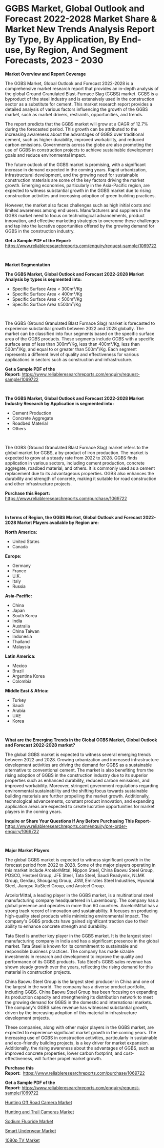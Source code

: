 <p><h1>GGBS Market, Global Outlook and Forecast 2022-2028 Market Share & Market New Trends Analysis Report By Type, By Application, By End-use, By Region, And Segment Forecasts, 2023 - 2030</h1></p><p><strong>Market Overview and Report Coverage</strong></p>
<p><p>The GGBS Market, Global Outlook and Forecast 2022-2028 is a comprehensive market research report that provides an in-depth analysis of the global Ground Granulated Blast-Furnace Slag (GGBS) market. GGBS is a byproduct of the steel industry and is extensively used in the construction sector as a substitute for cement. This market research report provides a detailed analysis of various factors influencing the growth of the GGBS market, such as market drivers, restraints, opportunities, and trends.</p><p>The report predicts that the GGBS market will grow at a CAGR of 12.7% during the forecasted period. This growth can be attributed to the increasing awareness about the advantages of GGBS over traditional cement, such as higher durability, improved workability, and reduced carbon emissions. Governments across the globe are also promoting the use of GGBS in construction projects to achieve sustainable development goals and reduce environmental impact.</p><p>The future outlook of the GGBS market is promising, with a significant increase in demand expected in the coming years. Rapid urbanization, infrastructural development, and the growing need for sustainable construction materials are some of the key factors driving the market growth. Emerging economies, particularly in the Asia-Pacific region, are expected to witness substantial growth in the GGBS market due to rising construction activities and increasing adoption of green building practices.</p><p>However, the market also faces challenges such as high initial costs and limited awareness among end users. Manufacturers and suppliers in the GGBS market need to focus on technological advancements, product innovation, and effective marketing strategies to overcome these challenges and tap into the lucrative opportunities offered by the growing demand for GGBS in the construction industry.</p></p>
<p><strong>Get a Sample PDF of the Report:</strong> <a href="https://www.reliableresearchreports.com/enquiry/request-sample/1069722">https://www.reliableresearchreports.com/enquiry/request-sample/1069722</a></p>
<p>&nbsp;</p>
<p><strong>Market Segmentation</strong></p>
<p><strong>The GGBS Market, Global Outlook and Forecast 2022-2028 Market Analysis by types is segmented into:</strong></p>
<p><ul><li>Specific Surface Area < 300m²/Kg</li><li>Specific Surface Area < 400m²/Kg</li><li>Specific Surface Area < 500m²/Kg</li><li>Specific Surface Area ≥500m²/Kg</li></ul></p>
<p>&nbsp;</p>
<p><p>The GGBS (Ground Granulated Blast Furnace Slag) market is forecasted to experience substantial growth between 2022 and 2028 globally. The market can be classified into four segments based on the specific surface area of the GGBS products. These segments include GGBS with a specific surface area of less than 300m²/Kg, less than 400m²/Kg, less than 500m²/Kg, and equal to or greater than 500m²/Kg. Each segment represents a different level of quality and effectiveness for various applications in sectors such as construction and infrastructure.</p></p>
<p><strong>Get a Sample PDF of the Report:</strong>&nbsp;<a href="https://www.reliableresearchreports.com/enquiry/request-sample/1069722">https://www.reliableresearchreports.com/enquiry/request-sample/1069722</a></p>
<p>&nbsp;</p>
<p><strong>The GGBS Market, Global Outlook and Forecast 2022-2028 Market Industry Research by Application is segmented into:</strong></p>
<p><ul><li>Cement Production</li><li>Concrete Aggregate</li><li>Roadbed Material</li><li>Others</li></ul></p>
<p>&nbsp;</p>
<p><p>The GGBS (Ground Granulated Blast Furnace Slag) market refers to the global market for GGBS, a by-product of iron production. The market is expected to grow at a steady rate from 2022 to 2028. GGBS finds application in various sectors, including cement production, concrete aggregate, roadbed material, and others. It is commonly used as a cement replacement due to its advantageous properties. GGBS also enhances the durability and strength of concrete, making it suitable for road construction and other infrastructure projects.</p></p>
<p><strong>Purchase this Report:</strong>&nbsp; <a href="https://www.reliableresearchreports.com/purchase/1069722">https://www.reliableresearchreports.com/purchase/1069722</a></p>
<p>&nbsp;</p>
<p><strong>In terms of Region, the GGBS Market, Global Outlook and Forecast 2022-2028 Market Players available by Region are:</strong></p>
<p>
    <p> <strong> North America: </strong>
        <ul>
            <li>United States</li>
            <li>Canada</li>
        </ul>
        </p> 
    <p> <strong> Europe: </strong>
        <ul>
            <li>Germany</li>
            <li>France</li>
            <li>U.K.</li>
            <li>Italy</li>
            <li>Russia</li>
        </ul>
        </p> 
    <p> <strong> Asia-Pacific: </strong>
        <ul>
            <li>China</li>
            <li>Japan</li>
            <li>South Korea</li>
            <li>India</li>
            <li>Australia</li>
            <li>China Taiwan</li>
            <li>Indonesia</li>
            <li>Thailand</li>
            <li>Malaysia</li>
        </ul>
        </p> 
    <p> <strong> Latin America: </strong>
        <ul>
            <li>Mexico</li>
            <li>Brazil</li>
            <li>Argentina Korea</li>
            <li>Colombia</li>
        </ul>
        </p> 
    <p> <strong> Middle East & Africa: </strong>
        <ul>
            <li>Turkey</li>
            <li>Saudi</li>
            <li>Arabia</li>
            <li>UAE</li>
            <li>Korea</li>
        </ul>
    </p>
    </p>
<p>&nbsp;</p>
<p><strong>What are the Emerging Trends in the Global GGBS Market, Global Outlook and Forecast 2022-2028 market?</strong></p>
<p><p>The global GGBS market is expected to witness several emerging trends between 2022 and 2028. Growing urbanization and increased infrastructure development activities are driving the demand for GGBS as a sustainable alternative to conventional cement. The market is also benefiting from the rising adoption of GGBS in the construction industry due to its superior properties such as enhanced durability, reduced carbon emissions, and improved workability. Moreover, stringent government regulations regarding environmental sustainability and the shifting focus towards sustainable building materials are further propelling the market growth. Additionally, technological advancements, constant product innovation, and expanding application areas are expected to create lucrative opportunities for market players in the coming years.</p></p>
<p><strong>Inquire or Share Your Questions If Any Before Purchasing This Report</strong>- <a href="https://www.reliableresearchreports.com/enquiry/pre-order-enquiry/1069722">https://www.reliableresearchreports.com/enquiry/pre-order-enquiry/1069722</a></p>
<p>&nbsp;</p>
<p><strong>Major Market Players</strong></p>
<p><p>The global GGBS market is expected to witness significant growth in the forecast period from 2022 to 2028. Some of the major players operating in this market include ArcelorMittal, Nippon Steel, China Baowu Steel Group, POSCO, Hesteel Group, JFE Steel, Tata Steel, Saudi Readymix, NLMK Group, Gerdau, Shougang Group, JSW, Emirates Steel Industries, Hyundai Steel, Jiangsu XuSteel Group, and Ansteel Group.</p><p>ArcelorMittal, a leading player in the GGBS market, is a multinational steel manufacturing company headquartered in Luxembourg. The company has a global presence and operates in more than 60 countries. ArcelorMittal has a strong track record of innovation and sustainability. It focuses on producing high-quality steel products while minimizing environmental impact. The company's GGBS products have gained significant traction due to their ability to enhance concrete strength and durability.</p><p>Tata Steel is another key player in the GGBS market. It is the largest steel manufacturing company in India and has a significant presence in the global market. Tata Steel is known for its commitment to sustainable and responsible business practices. The company has made sizable investments in research and development to improve the quality and performance of its GGBS products. Tata Steel's GGBS sales revenue has shown steady growth over the years, reflecting the rising demand for this material in construction projects.</p><p>China Baowu Steel Group is the largest steel producer in China and one of the largest in the world. The company has a diverse product portfolio, including GGBS. China Baowu Steel Group has been focusing on expanding its production capacity and strengthening its distribution network to meet the growing demand for GGBS in the domestic and international markets. The company's GGBS sales revenue has witnessed substantial growth, driven by the increasing adoption of this material in infrastructure development projects.</p><p>These companies, along with other major players in the GGBS market, are expected to experience significant market growth in the coming years. The increasing use of GGBS in construction activities, particularly in sustainable and eco-friendly building projects, is a key driver for market expansion. Additionally, the rising awareness about the advantages of GGBS, such as improved concrete properties, lower carbon footprint, and cost-effectiveness, will further propel market growth.</p></p>
<p><strong>Purchase this Report:</strong>&nbsp;&nbsp;<a href="https://www.reliableresearchreports.com/purchase/1069722">https://www.reliableresearchreports.com/purchase/1069722</a></p>
<p></p>
<p><strong>Get a Sample PDF of the Report:</strong>&nbsp;<a href="https://www.reliableresearchreports.com/enquiry/request-sample/1069722">https://www.reliableresearchreports.com/enquiry/request-sample/1069722</a></p>
<p><p><a href="https://www.reportprime.com/hunting-off-road-camera-r4288">Hunting Off Road Camera Market</a></p><p><a href="https://www.reportprime.com/hunting-and-trail-cameras-r4287">Hunting and Trail Cameras Market</a></p><p><a href="https://medium.com/@bernadetteball666/sodium-fluoride-market-size-growth-forecast-2023-2030-3217af424381">Sodium Fluoride Market</a></p><p><a href="https://www.linkedin.com/pulse/smart-underwear-market-share-amp-new-trends-analysis-report-eauie/">Smart Underwear Market</a></p><p><a href="https://www.linkedin.com/pulse/1080p-tv-market-size-share-amp-trends-analysis-report-application-l6xle/">1080p TV Market</a></p></p>
